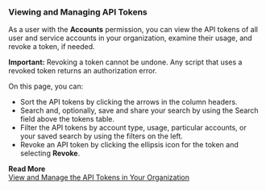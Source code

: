 ### Viewing and Managing API Tokens

As a user with the **Accounts** permission, you can view the API tokens of all user and service accounts in your organization, examine their usage, and revoke a token, if needed.

**Important:** Revoking a token cannot be undone. Any script that uses a revoked token returns an authorization error.

On this page, you can:
* Sort the API tokens by clicking the arrows in the column headers.
* Search and, optionally, save and share your search by using the Search field above the tokens table.
* Filter the API tokens by account type, usage, particular accounts, or your saved search by using the filters on the left.
* Revoke an API token by clicking the ellipsis icon for the token and selecting **Revoke**.

**Read More**<br/>
[View and Manage the API Tokens in Your Organization](https://docs.wavefront.com/wavefront_api.html#view-and-manage-the-api-tokens-in-your-organization)
